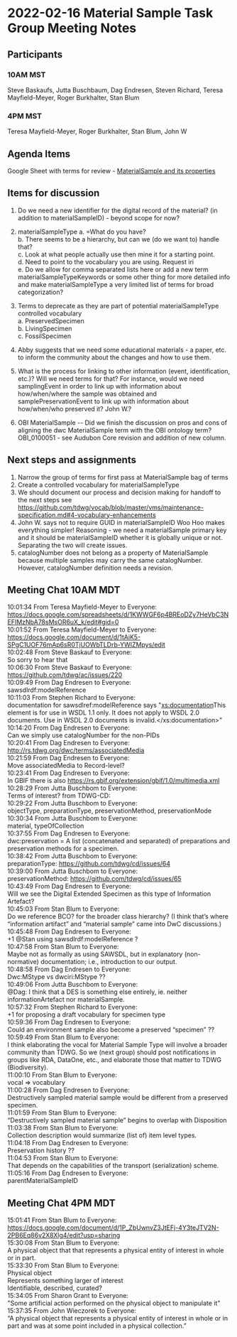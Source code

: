 # 2022-02-16 Material Sample Task Group Meeting Notes
## Participants
### 10AM MST
Steve Baskaufs, Jutta Buschbaum, Dag Endresen, Steven Richard, Teresa Mayfield-Meyer, Roger Burkhalter, Stan Blum
### 4PM MST
Teresa Mayfield-Meyer, Roger Burkhalter, Stan Blum, John W
## Agenda Items
Google Sheet with terms for review - [MaterialSample and its properties](https://docs.google.com/spreadsheets/d/1KWWGF6p4BREoDZy7HeVbC3NEFIMzNbA78sMsOR6uX_k/edit?usp=sharing)  
## Items for discussion
1. Do we need a new identifier for the digital record of the material? (in addition to materialSampleID) - beyond scope for now?  

2. materialSampleType
    a. =What do you have?  
    b. There seems to be a hierarchy, but can we (do we want to) handle that?  
    c. Look at what people actually use then mine it for a starting point.  
    d. Need to point to the vocabulary you are using. Request iri  
    e. Do we allow for comma separated lists here or add a new term materialSampleTypeKeywords or some other thing for more detailed info and make materialSampleType a very limited list of terms for broad categorization?  
3. Terms to deprecate as they are part of potential materialSampleType controlled vocabulary  
     a. PreservedSpecimen  
     b. LivingSpecimen  
     c. FossilSpecimen  
4. Abby suggests that we need some educational materials - a paper, etc. to inform the community about the changes and how to use them.  
5. What is the process for linking to other information (event, identification, etc.)? Will we need terms for that? For instance, would we need samplingEvent in order to link up with information about how/when/where the sample was obtained and samplePreservationEvent to link up with information about how/when/who preserved it? John W.?  
6. OBI MaterialSample -- Did we finish the discussion on pros and cons of aligning the dwc MaterialSample term with the OBI ontology term? OBI_0100051 - see Audubon Core revision and addition of new column.  

## Next steps and assignments
1. Narrow the group of terms for first pass at MaterialSample bag of terms  
2. Create a controlled vocabulary for materialSampleType  
3. We should document our process and decision making for handoff to the next steps see https://github.com/tdwg/vocab/blob/master/vms/maintenance-specification.md#4-vocabulary-enhancements  
4. John W. says not to require GUID in materialSampleID Woo Hoo makes everything simpler! Reasoning - we need a materialSample primary key and it should be materialSampleID whether it is globally unique or not. Separating the two will create issues.  
5. catalogNumber does not belong as a property of MaterialSample because multiple samples may carry the same catalogNumber. However, catalogNumber definition needs a revision.  
## Meeting Chat 10AM MDT
10:01:34 From  Teresa Mayfield-Meyer  to  Everyone:  
	https://docs.google.com/spreadsheets/d/1KWWGF6p4BREoDZy7HeVbC3NEFIMzNbA78sMsOR6uX_k/edit#gid=0  
10:01:52 From  Teresa Mayfield-Meyer  to  Everyone:  
	https://docs.google.com/document/d/1tAiK5-SPgC1UOF76mAp6sR0TjUOWbTLDrb-YWIZMpys/edit  
10:02:48 From  Steve Baskauf  to  Everyone:  
	So sorry to hear that  
10:06:30 From  Steve Baskauf  to  Everyone:  
	https://github.com/tdwg/ac/issues/220  
10:09:49 From  Dag Endresen  to  Everyone:  
	sawsdlrdf:modelReference  
10:11:03 From  Stephen Richard  to  Everyone:  
	documentation for sawsdlref:modelReference says "<xs:documentation>This element is for use in WSDL 1.1 only. It does not apply to WSDL 2.0 documents. Use in WSDL 2.0 documents is invalid.</xs:documentation>"  
10:14:20 From  Dag Endresen  to  Everyone:  
	Can we simply use catalogNumber for the non-PIDs  
10:20:41 From  Dag Endresen  to  Everyone:  
	http://rs.tdwg.org/dwc/terms/associatedMedia  
10:21:59 From  Dag Endresen  to  Everyone:  
	Move associatedMedia to Record-level?  
10:23:41 From  Dag Endresen  to  Everyone:  
	In GBIF there is also https://rs.gbif.org/extension/gbif/1.0/multimedia.xml  
10:28:29 From  Jutta Buschbom  to  Everyone:  
	Terms of interest? from TDWG-CD:  
10:29:22 From  Jutta Buschbom  to  Everyone:  
	objectType, preparationType, preservationMethod, preservationMode  
10:30:34 From  Jutta Buschbom  to  Everyone:  
	material, typeOfCollection  
10:37:55 From  Dag Endresen  to  Everyone:  
	dwc:preservation = A list (concatenated and separated) of preparations and preservation methods for a specimen.  
10:38:42 From  Jutta Buschbom  to  Everyone:  
	preparationType: https://github.com/tdwg/cd/issues/64  
10:39:00 From  Jutta Buschbom  to  Everyone:  
	preservationMethod: https://github.com/tdwg/cd/issues/65  
10:43:49 From  Dag Endresen  to  Everyone:  
	Will we see the Digital Extended Specimen as this type of Information Artefact?  
10:45:03 From  Stan Blum  to  Everyone:  
	Do we reference BCO? for the broader class hierarchy?  (I think that’s where “information artifact” and “material sample” came into DwC discussions.)  
10:45:48 From  Dag Endresen  to  Everyone:  
	+1 @Stan using sawsdlrdf:modelReference ?  
10:47:58 From  Stan Blum  to  Everyone:  
	Maybe not as formally as using SAWSDL, but in explanatory (non-normative) documentation; i.e., introduction to our output.  
10:48:58 From  Dag Endresen  to  Everyone:  
	Dwc:MStype vs dwciri:MStype ??  
10:49:06 From  Jutta Buschbom  to  Everyone:  
	@Dag: I think that a DES is something else entirely, ie. neither informationArtefact nor materialSample.  
10:57:32 From  Stephen Richard  to  Everyone:  
	+1 for proposing a draft vocabulary for specimen type  
10:59:36 From  Dag Endresen  to  Everyone:  
	Could an environment sample also become a preserved “specimen” ??  
10:59:49 From  Stan Blum  to  Everyone:  
	I think elaborating the vocal for Material Sample Type will involve a broader community than TDWG.  So we (next group) should post notifications in groups like RDA, DataOne, etc., and elaborate those that matter to TDWG (Biodiversity).  
11:00:10 From  Stan Blum  to  Everyone:  
	vocal => vocabulary  
11:00:28 From  Dag Endresen  to  Everyone:  
	Destructively sampled material sample would be different from a preserved specimen.  
11:01:59 From  Stan Blum  to  Everyone:  
	“Destructively sampled material sample” begins to overlap with Disposition  
11:03:38 From  Stan Blum  to  Everyone:  
	Collection description would summarize (list of) item level types.  
11:04:18 From  Dag Endresen  to  Everyone:  
	Preservation history ??  
11:04:53 From  Stan Blum  to  Everyone:  
	That depends on the capabilities of the transport (serialization) scheme.  
11:05:16 From  Dag Endresen  to  Everyone:  
	parentMaterialSampleID  

## Meeting Chat 4PM MDT
15:01:41 From Stan Blum to Everyone:  
	https://docs.google.com/document/d/1P_ZbUwnvZ3JtEFj-4Y3teJTV2N-2PB6Eq86v2X8Xlg4/edit?usp=sharing  
15:30:08 From Stan Blum to Everyone:  
	A physical object that that represents a physical entity of interest in whole or in part.  
15:33:30 From Stan Blum to Everyone:  
	Physical object  
	Represents something larger of interest  
	Identifiable, described, curated?  
15:34:05 From Sharon Grant to Everyone:  
	"Some artificial action performed on the physical object to manipulate it"  
15:37:35 From John Wieczorek to Everyone:  
	“A physical object that represents a physical entity of interest in whole or in part and was at some point included in a physical collection.”  
